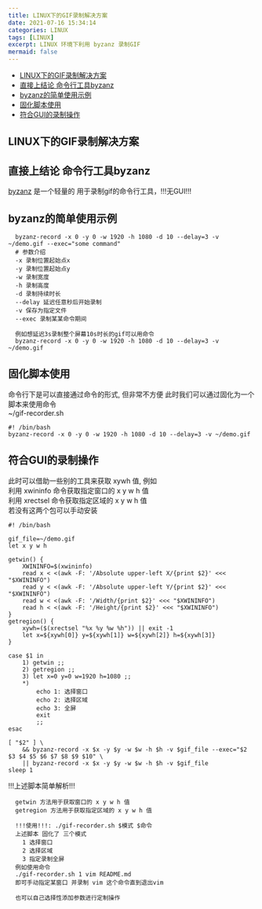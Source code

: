 ```yaml
---
title: LINUX下的GIF录制解决方案
date: 2021-07-16 15:34:14
categories: LINUX
tags: [LINUX]
excerpt: LINUX 环境下利用 byzanz 录制GIF
mermaid: false
---
```


<!-- markdown-toc GitLab -->

* [LINUX下的GIF录制解决方案](#linux下的gif录制解决方案)
* [直接上结论 命令行工具byzanz](#直接上结论-命令行工具byzanz)
* [byzanz的简单使用示例](#byzanz的简单使用示例)
* [固化脚本使用](#固化脚本使用)
* [符合GUI的录制操作](#符合gui的录制操作)

<!-- markdown-toc -->

## LINUX下的GIF录制解决方案

## 直接上结论 命令行工具byzanz

[byzanz](https://github.com/xatgithub/byzanz) 是一个轻量的 用于录制gif的命令行工具，!!!无GUI!!!

## byzanz的简单使用示例

```shell
  byzanz-record -x 0 -y 0 -w 1920 -h 1080 -d 10 --delay=3 -v ~/demo.gif --exec="some command"
  # 参数介绍
  -x 录制位置起始点x
  -y 录制位置起始点y
  -w 录制宽度
  -h 录制高度
  -d 录制持续时长
  --delay 延迟任意秒后开始录制
  -v 保存为指定文件
  --exec 录制某某命令期间

  例如想延迟3s录制整个屏幕10s时长的gif可以用命令
  byzanz-record -x 0 -y 0 -w 1920 -h 1080 -d 10 --delay=3 -v ~/demo.gif
```

## 固化脚本使用

命令行下是可以直接通过命令的形式, 但非常不方便 此时我们可以通过固化为一个脚本来使用命令  
~/gif-recorder.sh

```shell
#! /bin/bash
byzanz-record -x 0 -y 0 -w 1920 -h 1080 -d 10 --delay=3 -v ~/demo.gif
```

## 符合GUI的录制操作

此时可以借助一些别的工具来获取 xywh 值, 例如  
  利用 xwininfo 命令获取指定窗口的 x y w h 值  
  利用 xrectsel 命令获取指定区域的 x y w h 值  
若没有这两个包可以手动安装  

```shell
#! /bin/bash

gif_file=~/demo.gif
let x y w h

getwin() {
    XWININFO=$(xwininfo)
    read x < <(awk -F: '/Absolute upper-left X/{print $2}' <<< "$XWININFO")
    read y < <(awk -F: '/Absolute upper-left Y/{print $2}' <<< "$XWININFO")
    read w < <(awk -F: '/Width/{print $2}' <<< "$XWININFO")
    read h < <(awk -F: '/Height/{print $2}' <<< "$XWININFO")
}
getregion() {
    xywh=($(xrectsel "%x %y %w %h")) || exit -1
    let x=${xywh[0]} y=${xywh[1]} w=${xywh[2]} h=${xywh[3]}
}

case $1 in
    1) getwin ;;
    2) getregion ;;
    3) let x=0 y=0 w=1920 h=1080 ;;
    *)
        echo 1: 选择窗口
        echo 2: 选择区域
        echo 3: 全屏
        exit
        ;;
esac

[ "$2" ] \
    && byzanz-record -x $x -y $y -w $w -h $h -v $gif_file --exec="$2 $3 $4 $5 $6 $7 $8 $9 $10" \
    || byzanz-record -x $x -y $y -w $w -h $h -v $gif_file
sleep 1
```

!!!上述脚本简单解析!!!

```plaintext
  getwin 方法用于获取窗口的 x y w h 值
  getregion 方法用于获取指定区域的 x y w h 值

  !!!使用!!!: ./gif-recorder.sh $模式 $命令
  上述脚本 固化了 三个模式
    1 选择窗口
    2 选择区域
    3 指定录制全屏
  例如使用命令
  ./gif-recorder.sh 1 vim README.md
  即可手动指定某窗口 并录制 vim 这个命令直到退出vim

  也可以自己选择性添加参数进行定制操作
```
